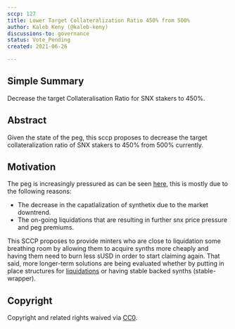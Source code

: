 ```yaml
---
sccp: 127
title: Lower Target Collateralization Ratio 450% from 500%
author: Kaleb Keny (@kaleb-keny)
discussions-to: governance
status: Vote_Pending
created: 2021-06-26

---
```


<!--You can leave these HTML comments in your merged SCCP and delete the visible duplicate text guides, they will not appear and may be helpful to refer to if you edit it again. This is the suggested template for new SCCPs. Note that an SCCP number will be assigned by an editor. When opening a pull request to submit your SCCP, please use an abbreviated title in the filename, `sccp-draft_title_abbrev.md`. The title should be 44 characters or less.-->

## Simple Summary

<!--"If you can't explain it simply, you don't understand it well enough." Provide a simplified and layman-accessible explanation of the SCCP.-->

Decrease the target Collateralisation Ratio for SNX stakers to 450%.

## Abstract

<!--A short (~200 word) description of the variable change proposed.-->

Given the state of the peg, this sccp proposes to decrease the target collateralization ratio of SNX stakers to 450% from 500% currently.

## Motivation

<!--The motivation is critical for SCCPs that want to update variables within Synthetix. It should clearly explain why the existing variable is not incentive aligned. SCCP submissions without sufficient motivation may be rejected outright.-->

The peg is increasingly pressured as can be seen [here](https://www.curve.fi/trade/susdv2/SUSD-USDC/4h), this is mostly due to the following reasons:
- The decrease in the capatlalization of synthetix due to the market downtrend. 
- The on-going liquidations that are resulting in further snx price pressure and peg premiums.

This SCCP proposes to provide minters who are close to liquidation some breathing room by allowing them to acquire synths more cheaply and having them need to burn less sUSD in order to start claiming again. That said, more longer-term solutions are being evaluated whether by putting in place structures for [liquidations](https://sips-git-fork-spreek-master-synthetixio.vercel.app/sips/sip-148) or having stable backed synths (stable-wrapper).


## Copyright

Copyright and related rights waived via [CC0](https://creativecommons.org/publicdomain/zero/1.0/).
